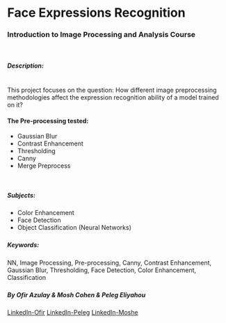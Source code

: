 


# Face Expressions Recognition


### Introduction to Image Processing and Analysis Course

<br/>

##### Description: 
# 
This project focuses on the question:
How different image preprocessing methodologies affect the expression recognition ability of a model trained on it?



#### The Pre-processing tested:
- Gaussian Blur
- Contrast Enhancement
- Thresholding
- Canny
- Merge Preprocess

<br/>


##### Subjects: 
- Color Enhancement
- Face Detection 
- Object Classification (Neural Networks)
  
   
###
##### Keywords: 
NN, Image Processing, Pre-processing, Canny, Contrast Enhancement, Gaussian Blur, Thresholding, Face Detection, Color Enhancement, Classification
###

##### By Ofir Azulay & Mosh Cohen & Peleg Eliyahou 
[LinkedIn-Ofir](https://www.linkedin.com/in/ofir-azulay/)
[LinkedIn-Peleg](https://www.linkedin.com/in/peleg-eliyahou/)
[LinkedIn-Moshe](https://www.linkedin.com/in/moshikocohen/)


##
